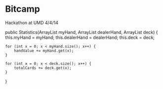 Bitcamp
=======

Hackathon at UMD 4/4/14

public Statistics(ArrayList<Integer> myHand, ArrayList<Integer> dealerHand, ArrayList<Integer> deck) {
	this.myHand = myHand;
	this.dealerHand = dealerHand;
	this.deck = deck;
	
	for (int x = 0; x < myHand.size(); x++) {
		handValue += myHand.get(x);
	}
		
	for (int x = 0; x < deck.size(); x++) {
		totalCards += deck.get(x);
	}
}
